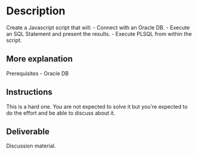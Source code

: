 # Description  
Create a Javascript script that will:
    - Connect with an Oracle DB.
    - Execute an SQL Statement and present the results.
    - Execute PLSQL from within the script.

## More explanation
Prerequisites
    - Oracle DB

## Instructions
This is a hard one. You are not expected to solve it but you're expected to do the effort and be able to discuss about it.

## Deliverable
Discussion material.
